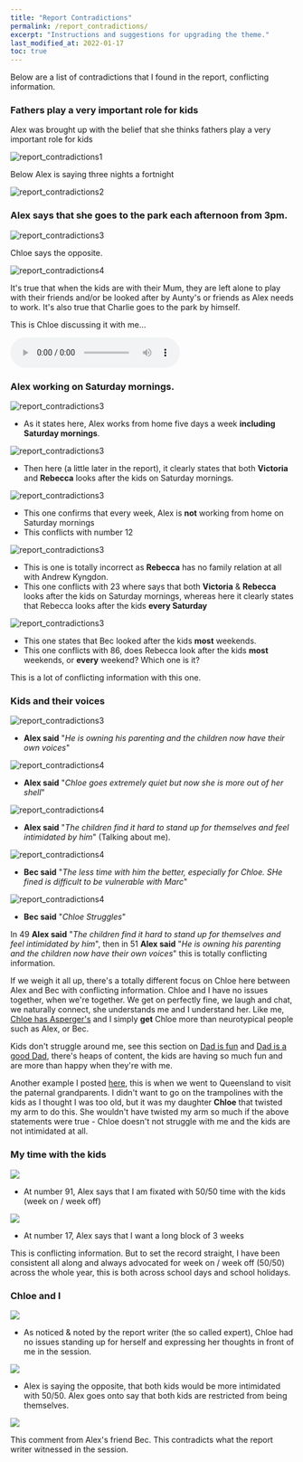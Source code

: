 ```yaml
---
title: "Report Contradictions"
permalink: /report_contradictions/
excerpt: "Instructions and suggestions for upgrading the theme."
last_modified_at: 2022-01-17
toc: true
---
```


Below are a list of contradictions that I found in the report, conflicting information. 
### Fathers play a very important role for kids

Alex was brought up with the belief that she thinks fathers play a very important role for kids

![report_contradictions1](../blobs/reportcontradictions/report_contradictions1.png)

Below Alex is saying three nights a fortnight

![report_contradictions2](../blobs/reportcontradictions/report_contradictions2.png)


### Alex says that she goes to the park each afternoon from 3pm.

![report_contradictions3](../blobs/reportcontradictions/report_contradictions3.png)

Chloe says the opposite. 

![report_contradictions4](../blobs/reportcontradictions/report_contradictions4.png)

It's true that when the kids are with their Mum, they are left alone to play with their friends and/or be looked after by Aunty's or friends as Alex needs to work. It's also true that Charlie goes to the park by himself. 

This is Chloe discussing it with me...


<audio src="../audio/Alex_works_from_home_after_3pm.mp3" type="audio/mpeg" controls>
  I'm sorry. You're browser doesn't support HTML5 <code>audio</code>.
</audio>

### Alex working on Saturday mornings.

![report_contradictions3](../blobs/reportcontradictions/report_contradictions_sat_1.png)

- As it states here, Alex works from home five days a week **including Saturday mornings**.

![report_contradictions3](../blobs/reportcontradictions/report_contradictions_sat_2.png)

- Then here (a little later in the report), it clearly states that both **Victoria** and **Rebecca** looks after the kids on Saturday mornings.

![report_contradictions3](../blobs/reportcontradictions/report_contradictions_sat_3.png)

- This one confirms that every week, Alex is **not** working from home on Saturday mornings
- This conflicts with number 12

![report_contradictions3](../blobs/reportcontradictions/report_contradictions_sat_4.png)

- This is one is totally incorrect as **Rebecca** has no family relation at all with Andrew Kyngdon.
- This one conflicts with 23 where says that both **Victoria** & **Rebecca** looks after the kids on Saturday mornings, whereas here it clearly states that Rebecca looks after the kids **every Saturday**

![report_contradictions3](../blobs/reportcontradictions/report_contradictions_sat_5.png)

- This one states that Bec looked after the kids **most** weekends. 
- This one conflicts with 86, does Rebecca look after the kids **most** weekends, or **every** weekend? Which one is it? 

This is a lot of conflicting information with this one.

### Kids and their voices

![report_contradictions3](../blobs/reportcontradictions/report_contradictions5.png)

- **Alex said** "*He is owning his parenting and the children now have their own voices*"

![report_contradictions4](../blobs/reportcontradictions/report_contradictions6.png)

- **Alex said** "*Chloe goes extremely quiet but now she is more out of her shell*"

![report_contradictions4](../blobs/reportcontradictions/report_contradictions9.png)

- **Alex said** "*The children find it hard to stand up for themselves and feel intimidated by him*" (Talking about me).

![report_contradictions4](../blobs/reportcontradictions/report_contradictions7.png)

- **Bec said** "*The less time with him the better, especially for Chloe. SHe fined is difficult to be vulnerable with Marc*"

![report_contradictions4](../blobs/reportcontradictions/report_contradictions8.png)

- **Bec said** "*Chloe Struggles*"

In 49 **Alex said** "*The children find it hard to stand up for themselves and feel intimidated by him*", then in 51 **Alex said** "*He is owning his parenting and the children now have their own voices*" this is totally conflicting information.

If we weigh it all up, there's a totally different focus on Chloe here between Alex and Bec with conflicting information. Chloe and I have no issues together, when we're together. We get on perfectly fine, we laugh and chat, we naturally connect, she understands me and I understand her. Like me, [Chloe has Asperger's](/marcseparation/chloe/) and I simply **get** Chloe more than neurotypical people such as Alex, or Bec. 

Kids don't struggle around me, see this section on [Dad is fun](/marcseparation/dad_fun/) and [Dad is a good Dad](/marcseparation/dad_is_a_good_dad/), there's heaps of content, the kids are having so much fun and are more than happy when they're with me. 

Another example I posted [here](/marcseparation/dad_is_a_good_dad/#big-boing-birtinya-qld), this is when we went to Queensland to visit the paternal grandparents. I didn't want to go on the trampolines with the kids as I thought I was too old, but it was my daughter **Chloe** that twisted my arm to do this. She wouldn't have twisted my arm so much if the above statements were true - Chloe doesn't not struggle with me and the kids are not intimidated at all. 

### My time with the kids

![](../blobs/reportcontradictions/report_contradictions_timekids_1.png)

- At number 91, Alex says that I am fixated with 50/50 time with the kids (week on / week off)

![](../blobs/reportcontradictions/report_contradictions_timekids_2.png)

- At number 17, Alex says that I want a long block of 3 weeks

This is conflicting information. But to set the record straight, I have been consistent all along and always advocated for week on / week off (50/50) across the whole year, this is both across school days and school holidays.

### Chloe and I

![](../blobs/reportcontradictions/report_contradictions_chloe_1.png)

- As noticed & noted by the report writer (the so called expert), Chloe had no issues standing up for herself and expressing her thoughts in front of me in the session.

![](../blobs/reportcontradictions/report_contradictions_chloe_2.png)

- Alex is saying the opposite, that both kids would be more intimidated with 50/50. Alex goes onto say that both kids are restricted from being themselves.

![](../blobs/reportcontradictions/report_contradictions_chloe_3.png)

This comment from Alex's friend Bec. This contradicts what the report writer witnessed in the session. 